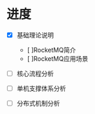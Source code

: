

# 进度
- [x] 基础理论说明
    - [ ]RocketMQ简介
    - [ ]RocketMQ应用场景
- [ ] 核心流程分析
  
- [ ] 单机支撑体系分析
- [ ] 分布式机制分析
